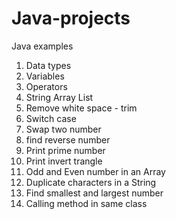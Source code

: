 # Java-projects
Java examples 

1. Data types
2. Variables
3. Operators 
4. String Array List
5. Remove white space - trim
6. Switch case
7. Swap two number
8. find reverse number
9. Print prime number 
10. Print invert trangle
11. Odd and Even number in an Array
12. Duplicate characters in a String
13. Find smallest and largest number 
14. Calling method in same class


